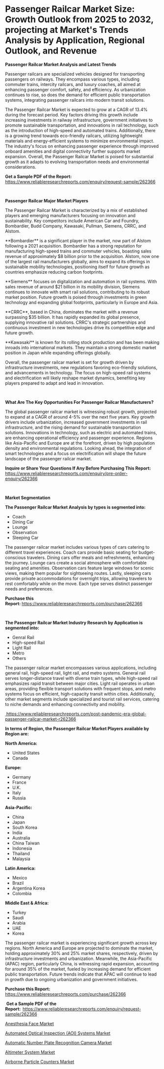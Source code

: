 <p><h1>Passenger Railcar Market Size: Growth Outlook from 2025 to 2032, projecting at Market's Trends Analysis by Application, Regional Outlook, and Revenue</h1></p><p><strong>Passenger Railcar Market Analysis and Latest Trends</strong></p>
<p><p>Passenger railcars are specialized vehicles designed for transporting passengers on railways. They encompass various types, including commuter trains, intercity railcars, and luxury coaches, all aimed at enhancing passenger comfort, safety, and efficiency. As urbanization continues to rise, so does the demand for efficient public transportation systems, integrating passenger railcars into modern transit solutions.</p><p>The Passenger Railcar Market is expected to grow at a CAGR of 13.4% during the forecast period. Key factors driving this growth include increasing investments in railway infrastructure, government initiatives to promote sustainable transportation, and innovations in rail technology, such as the introduction of high-speed and automated trains. Additionally, there is a growing trend towards eco-friendly railcars, utilizing lightweight materials and energy-efficient systems to minimize environmental impact. The industry's focus on enhancing passenger experience through improved onboard amenities and digital connectivity further supports market expansion. Overall, the Passenger Railcar Market is poised for substantial growth as it adapts to evolving transportation needs and environmental considerations.</p></p>
<p><strong>Get a Sample PDF of the Report:&nbsp;</strong> <a href="https://www.reliableresearchreports.com/enquiry/request-sample/262366?utm_campaign=121&utm_medium=2&utm_source=Github&utm_content=ia&utm_term=30032025&utm_id=passenger-railcar">https://www.reliableresearchreports.com/enquiry/request-sample/262366</a></p>
<p>&nbsp;</p>
<p><strong>Passenger Railcar Major Market Players</strong></p>
<p><p>The Passenger Railcar Market is characterized by a mix of established players and emerging manufacturers focusing on innovation and sustainability. Key competitors include American Car and Foundry, Bombardier, Budd Company, Kawasaki, Pullman, Siemens, CRRC, and Alstom.</p><p>**Bombardier** is a significant player in the market, now part of Alstom following a 2021 acquisition. Bombardier has a strong reputation for manufacturing high-speed trains and commuter vehicles, boasting sales revenue of approximately $8 billion prior to the acquisition. Alstom, now one of the largest rail manufacturers globally, aims to expand its offerings in sustainable mobility technologies, positioning itself for future growth as countries emphasize reducing carbon footprints.</p><p>**Siemens** focuses on digitalization and automation in rail systems. With sales revenue of around $21 billion in its mobility division, Siemens continues to innovate with smart rail solutions, contributing to its robust market position. Future growth is poised through investments in green technology and expanding global footprints, particularly in Europe and Asia.</p><p>**CRRC**, based in China, dominates the market with a revenue surpassing $35 billion. It has rapidly expanded its global presence, supplying innovative rail solutions. CRRC's strategic partnerships and continuous investment in new technologies drive its competitive edge and future growth.</p><p>**Kawasaki** is known for its rolling stock production and has been making inroads into international markets. They maintain a strong domestic market position in Japan while expanding offerings globally.</p><p>Overall, the passenger railcar market is set for growth driven by infrastructure investments, new regulations favoring eco-friendly solutions, and advancements in technology. The focus on high-speed rail systems and electrification will likely reshape market dynamics, benefiting key players prepared to adapt and lead in innovation.</p></p>
<p>&nbsp;</p>
<p><strong>What Are The Key Opportunities For Passenger Railcar Manufacturers?</strong></p>
<p><p>The global passenger railcar market is witnessing robust growth, projected to expand at a CAGR of around 4-5% over the next five years. Key growth drivers include urbanization, increased government investments in rail infrastructure, and the rising demand for sustainable transportation solutions. Innovations in technology, such as electric and automated trains, are enhancing operational efficiency and passenger experience. Regions like Asia-Pacific and Europe are at the forefront, driven by high population density and environmental regulations. Looking ahead, the integration of smart technologies and a focus on electrification will shape the future landscape of the passenger railcar market.</p></p>
<p><strong>Inquire or Share Your Questions If Any Before Purchasing This Report:</strong> <a href="https://www.reliableresearchreports.com/enquiry/pre-order-enquiry/262366?utm_campaign=121&utm_medium=2&utm_source=Github&utm_content=ia&utm_term=30032025&utm_id=passenger-railcar">https://www.reliableresearchreports.com/enquiry/pre-order-enquiry/262366</a></p>
<p>&nbsp;</p>
<p><strong>Market Segmentation</strong></p>
<p><strong>The Passenger Railcar Market Analysis by types is segmented into:</strong></p>
<p><ul><li>Coach</li><li>Dining Car</li><li>Lounge</li><li>Observation</li><li>Sleeping Car</li></ul></p>
<p><p>The passenger railcar market includes various types of cars catering to different travel experiences. Coach cars provide basic seating for budget-conscious travelers. Dining cars offer meals and refreshments, enhancing the journey. Lounge cars create a social atmosphere with comfortable seating and amenities. Observation cars feature large windows for scenic views, making them popular for sightseeing routes. Lastly, sleeping cars provide private accommodations for overnight trips, allowing travelers to rest comfortably while on the move. Each type serves distinct passenger needs and preferences.</p></p>
<p><strong>Purchase this Report:&nbsp;</strong><a href="https://www.reliableresearchreports.com/purchase/262366?utm_campaign=121&utm_medium=2&utm_source=Github&utm_content=ia&utm_term=30032025&utm_id=passenger-railcar">https://www.reliableresearchreports.com/purchase/262366</a></p>
<p>&nbsp;</p>
<p><strong>The Passenger Railcar Market Industry Research by Application is segmented into:</strong></p>
<p><ul><li>Genral Rail</li><li>High-speed Rail</li><li>Light Rail</li><li>Metro</li><li>Others</li></ul></p>
<p><p>The passenger railcar market encompasses various applications, including general rail, high-speed rail, light rail, and metro systems. General rail serves longer-distance travel with diverse train types, while high-speed rail emphasizes rapid transit between major cities. Light rail operates in urban areas, providing flexible transport solutions with frequent stops, and metro systems focus on efficient, high-capacity transit within cities. Additionally, other market segments include specialized and tourist rail services, catering to niche demands and enhancing connectivity and mobility.</p></p>
<p><a href="https://www.reliableresearchreports.com/post-pandemic-era-global-passenger-railcar-market-r262366?utm_campaign=121&utm_medium=2&utm_source=Github&utm_content=ia&utm_term=30032025&utm_id=passenger-railcar">&nbsp;https://www.reliableresearchreports.com/post-pandemic-era-global-passenger-railcar-market-r262366</a></p>
<p><strong>In terms of Region, the Passenger Railcar Market Players available by Region are:</strong></p>
<p>
    <p> <strong> North America: </strong>
        <ul>
            <li>United States</li>
            <li>Canada</li>
        </ul>
        </p> 
    <p> <strong> Europe: </strong>
        <ul>
            <li>Germany</li>
            <li>France</li>
            <li>U.K.</li>
            <li>Italy</li>
            <li>Russia</li>
        </ul>
        </p> 
    <p> <strong> Asia-Pacific: </strong>
        <ul>
            <li>China</li>
            <li>Japan</li>
            <li>South Korea</li>
            <li>India</li>
            <li>Australia</li>
            <li>China Taiwan</li>
            <li>Indonesia</li>
            <li>Thailand</li>
            <li>Malaysia</li>
        </ul>
        </p> 
    <p> <strong> Latin America: </strong>
        <ul>
            <li>Mexico</li>
            <li>Brazil</li>
            <li>Argentina Korea</li>
            <li>Colombia</li>
        </ul>
        </p> 
    <p> <strong> Middle East & Africa: </strong>
        <ul>
            <li>Turkey</li>
            <li>Saudi</li>
            <li>Arabia</li>
            <li>UAE</li>
            <li>Korea</li>
        </ul>
    </p>
    </p>
<p><p>The passenger railcar market is experiencing significant growth across key regions. North America and Europe are projected to dominate the market, holding approximately 30% and 25% market shares, respectively, driven by infrastructure investments and urbanization. Meanwhile, the Asia-Pacific (APAC) region, particularly China, is witnessing rapid expansion, accounting for around 35% of the market, fueled by increasing demand for efficient public transportation. Future trends indicate that APAC will continue to lead in growth due to ongoing urbanization and government initiatives.</p></p>
<p><strong>Purchase this Report: </strong><a href="https://www.reliableresearchreports.com/purchase/262366?utm_campaign=121&utm_medium=2&utm_source=Github&utm_content=ia&utm_term=30032025&utm_id=passenger-railcar">https://www.reliableresearchreports.com/purchase/262366</a></p>
<p>&nbsp;<strong>Get a Sample PDF of the Report:&nbsp;&nbsp;</strong><a href="https://www.reliableresearchreports.com/enquiry/request-sample/262366?utm_campaign=121&utm_medium=2&utm_source=Github&utm_content=ia&utm_term=30032025&utm_id=passenger-railcar">https://www.reliableresearchreports.com/enquiry/request-sample/262366</a></p>
<p><strong></strong></p>
<p><p><a href="https://github.com/tabormahay2f/Market-Research-Report-List-1/blob/main/anesthesia-face-market.md?utm_campaign=121&utm_medium=2&utm_source=Github&utm_content=ia&utm_term=30032025&utm_id=passenger-railcar">Anesthesia Face Market</a></p><p><a href="https://github.com/zdybelzinn/Market-Research-Report-List-1/blob/main/automated-optical-inspection-aoi-systems-market.md?utm_campaign=121&utm_medium=2&utm_source=Github&utm_content=ia&utm_term=30032025&utm_id=passenger-railcar">Automated Optical Inspection (AOI) Systems Market</a></p><p><a href="https://github.com/ilanarohalgh/Market-Research-Report-List-1/blob/main/automatic-number-plate-recognition-camera-market.md?utm_campaign=121&utm_medium=2&utm_source=Github&utm_content=ia&utm_term=30032025&utm_id=passenger-railcar">Automatic Number Plate Recognition Camera Market</a></p><p><a href="https://github.com/naingbiner7i/Market-Research-Report-List-1/blob/main/altimeter-system-market.md?utm_campaign=121&utm_medium=2&utm_source=Github&utm_content=ia&utm_term=30032025&utm_id=passenger-railcar">Altimeter System Market</a></p><p><a href="https://github.com/siwerhommer97/Market-Research-Report-List-1/blob/main/airborne-particle-counters-market.md?utm_campaign=121&utm_medium=2&utm_source=Github&utm_content=ia&utm_term=30032025&utm_id=passenger-railcar">Airborne Particle Counters Market</a></p></p>